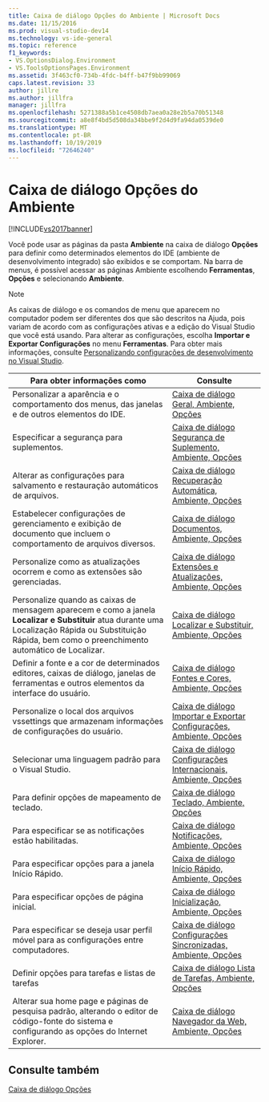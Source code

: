```yaml
---
title: Caixa de diálogo Opções do Ambiente | Microsoft Docs
ms.date: 11/15/2016
ms.prod: visual-studio-dev14
ms.technology: vs-ide-general
ms.topic: reference
f1_keywords:
- VS.OptionsDialog.Environment
- VS.ToolsOptionsPages.Environment
ms.assetid: 3f463cf0-734b-4fdc-b4ff-b47f9bb99069
caps.latest.revision: 33
author: jillre
ms.author: jillfra
manager: jillfra
ms.openlocfilehash: 5271388a5b1ce4508db7aea0a28e2b5a70b51348
ms.sourcegitcommit: a8e8f4bd5d508da34bbe9f2d4d9fa94da0539de0
ms.translationtype: MT
ms.contentlocale: pt-BR
ms.lasthandoff: 10/19/2019
ms.locfileid: "72646240"
---
```

# <a name="environment-options-dialog-box"></a>Caixa de diálogo Opções do Ambiente
[!INCLUDE[vs2017banner](../../includes/vs2017banner.md)]

Você pode usar as páginas da pasta **Ambiente** na caixa de diálogo **Opções** para definir como determinados elementos do IDE (ambiente de desenvolvimento integrado) são exibidos e se comportam. Na barra de menus, é possível acessar as páginas Ambiente escolhendo **Ferramentas**, **Opções** e selecionando **Ambiente**.

> [!NOTE]
> As caixas de diálogo e os comandos de menu que aparecem no computador podem ser diferentes dos que são descritos na Ajuda, pois variam de acordo com as configurações ativas e a edição do Visual Studio que você está usando. Para alterar as configurações, escolha **Importar e Exportar Configurações** no menu **Ferramentas**. Para obter mais informações, consulte [Personalizando configurações de desenvolvimento no Visual Studio](https://msdn.microsoft.com/22c4debb-4e31-47a8-8f19-16f328d7dcd3).

|Para obter informações como|Consulte|
|----------------------------------|---------|
|Personalizar a aparência e o comportamento dos menus, das janelas e de outros elementos do IDE.|[Caixa de diálogo Geral, Ambiente, Opções](../../ide/reference/general-environment-options-dialog-box.md)|
|Especificar a segurança para suplementos.|[Caixa de diálogo Segurança de Suplemento, Ambiente, Opções](https://msdn.microsoft.com/library/f95aa7af-70a5-4323-abe5-91bd6d264f4e)|
|Alterar as configurações para salvamento e restauração automáticos de arquivos.|[Caixa de diálogo Recuperação Automática, Ambiente, Opções](../../ide/reference/autorecover-environment-options-dialog-box.md)|
|Estabelecer configurações de gerenciamento e exibição de documento que incluem o comportamento de arquivos diversos.|[Caixa de diálogo Documentos, Ambiente, Opções](../../ide/reference/documents-environment-options-dialog-box.md)|
|Personalize como as atualizações ocorrem e como as extensões são gerenciadas.|[Caixa de diálogo Extensões e Atualizações, Ambiente, Opções](../../ide/reference/extensions-and-updates-environment-options-dialog-box.md)|
|Personalize quando as caixas de mensagem aparecem e como a janela **Localizar e Substituir** atua durante uma Localização Rápida ou Substituição Rápida, bem como o preenchimento automático de Localizar.|[Caixa de diálogo Localizar e Substituir, Ambiente, Opções](../../ide/reference/find-and-replace-environment-options-dialog-box.md)|
|Definir a fonte e a cor de determinados editores, caixas de diálogo, janelas de ferramentas e outros elementos da interface do usuário.|[Caixa de diálogo Fontes e Cores, Ambiente, Opções](../../ide/reference/fonts-and-colors-environment-options-dialog-box.md)|
|Personalize o local dos arquivos vssettings que armazenam informações de configurações do usuário.|[Caixa de diálogo Importar e Exportar Configurações, Ambiente, Opções](../../ide/reference/import-and-export-settings-environment-options-dialog-box.md)|
|Selecionar uma linguagem padrão para o Visual Studio.|[Caixa de diálogo Configurações Internacionais, Ambiente, Opções](../../ide/reference/international-settings-environment-options-dialog-box.md)|
|Para definir opções de mapeamento de teclado.|[Caixa de diálogo Teclado, Ambiente, Opções](../../ide/reference/keyboard-environment-options-dialog-box.md)|
|Para especificar se as notificações estão habilitadas.|[Caixa de diálogo Notificações, Ambiente, Opções](../../ide/reference/notifications-environment-options-dialog-box.md)|
|Para especificar opções para a janela Início Rápido.|[Caixa de diálogo Início Rápido, Ambiente, Opções](../../ide/reference/quick-launch-environment-options-dialog-box.md)|
|Para especificar opções de página inicial.|[Caixa de diálogo Inicialização, Ambiente, Opções](../../ide/reference/startup-environment-options-dialog-box.md)|
|Para especificar se deseja usar perfil móvel para as configurações entre computadores.|[Caixa de diálogo Configurações Sincronizadas, Ambiente, Opções](../../ide/reference/synchronized-settings-environment-options-dialog-box.md)|
|Definir opções para tarefas e listas de tarefas|[Caixa de diálogo Lista de Tarefas, Ambiente, Opções](../../ide/reference/task-list-environment-options-dialog-box.md)|
|Alterar sua home page e páginas de pesquisa padrão, alterando o editor de código-fonte do sistema e configurando as opções do Internet Explorer.|[Caixa de diálogo Navegador da Web, Ambiente, Opções](../../ide/reference/web-browser-environment-options-dialog-box.md)|

## <a name="see-also"></a>Consulte também
 [Caixa de diálogo Opções](../../ide/reference/options-dialog-box-visual-studio.md)
